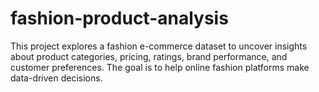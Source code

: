 # fashion-product-analysis
This project explores a fashion e-commerce dataset to uncover insights about product categories, pricing, ratings, brand performance, and customer preferences. The goal is to help online fashion platforms make data-driven decisions.
